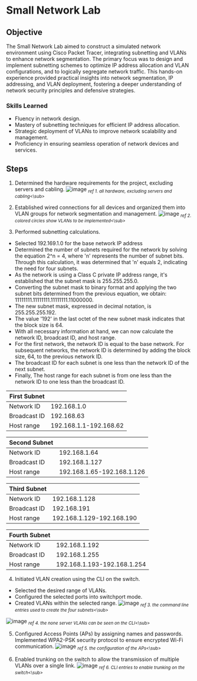 # Small Network Lab

## Objective
The Small Network Lab aimed to construct a simulated network environment using Cisco Packet Tracer, integrating subnetting and VLANs to enhance network segmentation. The primary focus was to design and implement subnetting schemes to optimize IP address allocation and VLAN configurations, and to logically segregate network traffic. This hands-on experience provided practical insights into network segmentation, IP addressing, and VLAN deployment, fostering a deeper understanding of network security principles and defensive strategies.

### Skills Learned

- Fluency in network design.
- Mastery of subnetting techniques for efficient IP address allocation.
- Strategic deployment of VLANs to improve network scalability and management.
- Proficiency in ensuring seamless operation of network devices and services.

## Steps
1. Determined the hardware requirements for the project, excluding servers and cabling.
![image](https://github.com/WesleyKProfile/Small-Network-Lab/assets/168662972/5c40454e-8637-4341-8f60-a779f66dffd2)
<sub>*ref 1. all hardware, excluding servers and cabling*<\sub>

2. Established wired connections for all devices and organized them into VLAN groups for network segmentation and management.
![image](https://github.com/WesleyKProfile/Small-Network-Lab/assets/168662972/4f5e2a1a-b0f7-4139-819a-2609ed11b0a5)
<sub>*ref 2. colored circles show VLANs to be implemented*<\sub>

3. Performed subnetting calculations.
- Selected 192.169.1.0 for the base network IP address
- Determined the number of subnets required for the network by solving the equation 2^n = 4, where 'n' represents the number of subnet bits. Through this calculation, it was determined that 'n' equals 2, indicating the need for four subnets.
- As the network is using a Class C private IP address range, it's established that the subnet mask is 255.255.255.0.
- Converting the subnet mask to binary format and applying the two subnet bits determined from the previous equation, we obtain: 11111111.11111111.11111111.11000000.
- The new subnet mask, expressed in decimal notation, is 255.255.255.192.
- The value '192' in the last octet of the new subnet mask indicates that the block size is 64.
- With all necessary information at hand, we can now calculate the network ID, broadcast ID, and host range.
- For the first network, the network ID is equal to the base network. For subsequent networks, the network ID is determined by adding the block size, 64, to the previous network ID.
- The broadcast ID for each subnet is one less than the network ID of the next subnet.
- Finally, The host range for each subnet is from one less than the network ID to one less than the broadcast ID.

| First Subnet | |
|-----------------------------------------------|----------------------------|
| Network ID | 192.168.1.0 |
| Broadcast ID | 192.168.63 |
| Host range | 192.168.1.1-192.168.62 |

| Second Subnet | |
|-----------------------------------------------|----------------------------|
| Network ID | 192.168.1.64 |
| Broadcast ID | 192.168.1.127 |
| Host range | 192.168.1.65-192.168.1.126 |

| Third Subnet | |
|-----------------------------------------------|----------------------------|
| Network ID | 192.168.1.128 |
| Broadcast ID | 192.168.191 |
| Host range | 192.168.1.129-192.168.190 |

| Fourth Subnet | |
|-----------------------------------------------|----------------------------|
| Network ID | 192.168.1.192 |
| Broadcast ID | 192.168.1.255 |
| Host range | 192.168.1.193-192.168.1.254 |

4. Initiated VLAN creation using the CLI on the switch.
- Selected the desired range of VLANs.
- Configured the selected ports into switchport mode.
- Created VLANs within the selected range.
![image](https://github.com/WesleyKProfile/Small-Network-Lab/assets/168662972/209c518b-a2fa-45ee-b45d-ba99899c51d1)
<sub>*ref 3. the command line entries used to create the four subnets*<\sub>

![image](https://github.com/WesleyKProfile/Small-Network-Lab/assets/168662972/1a6f2577-07dd-4323-b28c-7558d453aa33)
<sub>*ref 4. the none server VLANs can be seen on the CLI*<\sub>

5. Configured Access Points (APs) by assigning names and passwords. Implemented WPA2-PSK security protocol to ensure encrypted Wi-Fi communication.
![image](https://github.com/WesleyKProfile/Small-Network-Lab/assets/168662972/bbd1b47b-df37-48d1-a302-6f35d8c48eb2)
<sub>*ref 5. the configuration of the APs*<\sub>

6. Enabled trunking on the switch to allow the transmission of multiple VLANs over a single link.
![image](https://github.com/WesleyKProfile/Small-Network-Lab/assets/168662972/bf3d291e-ab93-43ba-b0d6-24b58c6e4cca)
<sub>*ref 6. CLI entries to enable trunking on the switch*<\sub>




